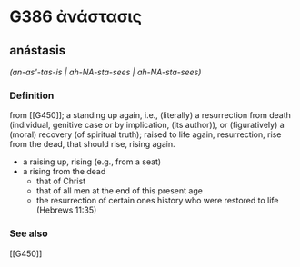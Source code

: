 # G386 ἀνάστασις

## anástasis

_(an-as'-tas-is | ah-NA-sta-sees | ah-NA-sta-sees)_

### Definition

from [[G450]]; a standing up again, i.e., (literally) a resurrection from death (individual, genitive case or by implication, (its author)), or (figuratively) a (moral) recovery (of spiritual truth); raised to life again, resurrection, rise from the dead, that should rise, rising again.

- a raising up, rising (e.g., from a seat)
- a rising from the dead
  - that of Christ
  - that of all men at the end of this present age
  - the resurrection of certain ones history who were restored to life (Hebrews 11:35)

### See also

[[G450]]

